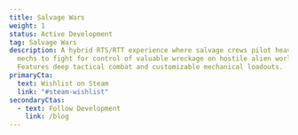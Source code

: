 ```yaml
---
title: Salvage Wars
weight: 1
status: Active Development
tag: Salvage Wars
description: A hybrid RTS/RTT experience where salvage crews pilot heavily armed
  mechs to fight for control of valuable wreckage on hostile alien worlds.
  Features deep tactical combat and customizable mechanical loadouts.
primaryCta:
  text: Wishlist on Steam
  link: "#steam-wishlist"
secondaryCtas:
  - text: Follow Development
    link: /blog
---
```

